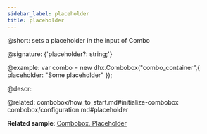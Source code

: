 ```yaml
---
sidebar_label: placeholder
title: placeholder
---          
```


@short: sets a placeholder in the input of Combo

@signature: {'placeholder?: string;'}

@example: 
var combo = new dhx.Combobox("combo_container",{
    placeholder: "Some placeholder"
});


@descr: 

@related: combobox/how_to_start.md#initialize-combobox
combobox/configuration.md#placeholder

**Related sample**: [Combobox. Placeholder](https://snippet.dhtmlx.com/759z23gh)